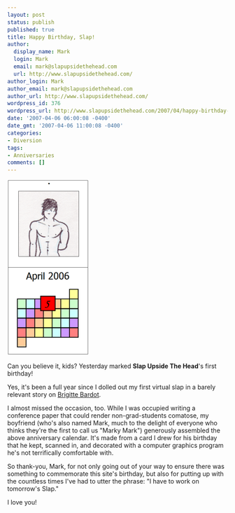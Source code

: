 ```yaml
---
layout: post
status: publish
published: true
title: Happy Birthday, Slap!
author:
  display_name: Mark
  login: Mark
  email: mark@slapupsidethehead.com
  url: http://www.slapupsidethehead.com/
author_login: Mark
author_email: mark@slapupsidethehead.com
author_url: http://www.slapupsidethehead.com/
wordpress_id: 376
wordpress_url: http://www.slapupsidethehead.com/2007/04/happy-birthday-slap/
date: '2007-04-06 06:00:08 -0400'
date_gmt: '2007-04-06 11:00:08 -0400'
categories:
- Diversion
tags:
- Anniversaries
comments: []
---
```

![Happy Birthday Slap](/wp-content/media/2007/04/happy-birthday-slap.png)

Can you believe it, kids? Yesterday marked **Slap Upside The Head**'s first birthday!

Yes, it's been a full year since I dolled out my first virtual slap in a barely relevant story on [Brigitte Bardot](http://www.slapupsidethehead.com/2006/04/brigitte-bardot-pleads-to-canadians/ "It had nothing to do with her thoughts on the seal hunt, in retrospect").

I almost missed the occasion, too. While I was occupied writing a conference paper that could render non-grad-students comatose, my boyfriend (who's also named Mark, much to the delight of everyone who thinks they're the first to call us "Marky Mark") generously assembled the above anniversary calendar. It's made from a card I drew for his birthday that he kept, scanned in, and decorated with a computer graphics program he's not terrifically comfortable with.

So thank-you, Mark, for not only going out of your way to ensure there was something to commemorate this site's birthday, but also for putting up with the countless times I've had to utter the phrase: "I have to work on tomorrow's Slap."

I love you!

